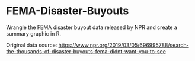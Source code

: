 # FEMA-Disaster-Buyouts

Wrangle the FEMA disaster buyout data released by NPR and create a summary graphic in R.

Original data source:
https://www.npr.org/2019/03/05/696995788/search-the-thousands-of-disaster-buyouts-fema-didnt-want-you-to-see
